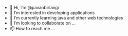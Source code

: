 - 👋 Hi, I’m @pavanbirlangi
- 👀 I’m interested in developing applications
- 🌱 I’m currently learning java and other web technologies
- 💞️ I’m looking to collaborate on ...
- 📫 How to reach me ...

<!---
pavanbirlangi/pavanbirlangi is a ✨ special ✨ repository because its `README.md` (this file) appears on your GitHub profile.
You can click the Preview link to take a look at your changes.
--->
